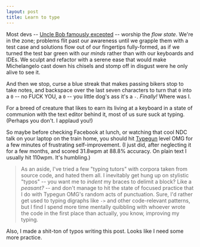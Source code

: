```yaml
---
layout: post
title: Learn to type
---
```


Most devs -- [Uncle Bob famously
excepted](https://www.amazon.ca/Clean-Coder-Conduct-Professional-Programmers/dp/0137081073)
-- worship the _flow state_. We're in the zone; problems flit past our
awareness until we grapple them with a test case and solutions flow out
of our fingertips fully-formed, as if we turned the test bar green with
our _minds_ rather than with our keyboards and IDEs. We sculpt and
refactor with a serene ease that would make Michelangelo cast down his
chisels and stomp off in disgust were he only alive to see it.

And then we stop, curse a blue streak that makes passing bikers stop to
take notes, and backspace over the last seven characters to turn that
`0` into a `0` -- no FUCK YOU, a `0` -- you little dog's ass it's a `-`.
_Finally!_  Where was I.

For a breed of creature that likes to earn its living at a keyboard in a
state of communion with the text editor behind it, most of us sure suck
at typing. (Perhaps you don't. I applaud you!)

So maybe before checking Facebook at lunch, or watching that cool NDC
talk on your laptop on the train home, you should hit
[Typegun](http://typegun.com/) level OMG for a few minutes of
frustrating self-improvement. (I just did, after neglecting it for a few
months, and scored 31.8wpm at 88.8% accuracy. On plain text I usually
hit 110wpm. It's humbling.)

> As an aside, I've tried a few "typing tutors" with corpora taken from
> source code, and hated them all. I inevitably get hung up on stylistic
> "typos" -- you want me to _indent_ my braces to delimit a block? Like
> a _peasant?_ -- and don't manage to hit the state of focused practice
> that I do with Typegun OMG's random acts of punctuation. Sure, I'd
> rather get used to typing digraphs like `->` and other code-relevant
> patterns, but I find I spend more time mentally quibbling with whoever
> wrote the code in the first place than actually, you know, improving
> my typing.

Also, I made a shit-ton of typos writing this post. Looks like I need
some more practice.
